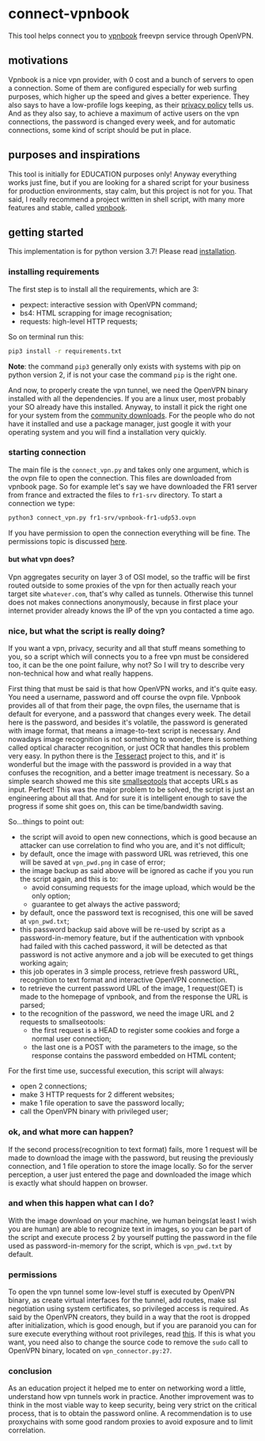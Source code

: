 # connect-vpnbook
This tool helps connect you to [vpnbook](https://www.vpnbook.com/freevpn) freevpn service through OpenVPN.

## motivations
Vpnbook is a nice vpn provider, with 0 cost and a bunch of servers to open a connection. Some of them are configured especially for web surfing purposes, which higher up the speed and gives a better experience. They also says to have a low-profile logs keeping, as their [privacy policy](https://www.vpnbook.com/contact) tells us.
And as they also say, to achieve a maximum of active users on the vpn connections, the password is changed every week, and for automatic connections, some kind of script should be put in place.

## purposes and inspirations
This tool is initially for EDUCATION purposes only!
Anyway everything works just fine, but if you are looking for a shared script for your business for production environments, stay calm, but this project is not for you. That said, I really recommend a project written in shell script, with many more features and stable, called [vpnbook](https://github.com/HiMyNameIsIlNano/vpnbook).

## getting started
This implementation is for python version 3.7! Please read [installation](https://wwww.pyhton.org/downloads/).

### installing requirements
The first step is to install all the requirements, which are 3:
  - pexpect: interactive session with OpenVPN command;
  - bs4: HTML scrapping for image recognisation;
  - requests: high-level HTTP requests;

So on terminal run this:
```bash
pip3 install -r requirements.txt
```

**Note**: the command `pip3` generally only exists with systems with pip on python version 2, if is not your case the command `pip` is the right one.

And now, to properly create the vpn tunnel, we need the OpenVPN binary installed with all the dependencies. If you are a linux user, most probably your SO already have this installed. Anyway, to install it pick the right one for your system from the [community downloads](https://openvpn.net/community-downloads/). For the people who do not have it installed and use a package manager, just google it with your operating system and you will find a installation very quickly.

### starting connection
The main file is the `connect_vpn.py` and takes only one argument, which is the ovpn file to open the connection. This files are downloaded from vpnbook page. So
for example let's say we have downloaded the FR1 server from france and extracted the files to `fr1-srv` directory. To start a connection we type:

```bash
python3 connect_vpn.py fr1-srv/vpnbook-fr1-udp53.ovpn
```

If you have permission to open the connection everything will be fine. The permissions topic is discussed [here](#permissions).

#### but what vpn does?
Vpn aggregates security on layer 3 of OSI model, so the traffic will be first routed outside to some proxies of the vpn for then actually reach your target site `whatever.com`, that's why called as tunnels. Otherwise this tunnel does not makes connections anonymously, because in first place your internet provider already knows the IP of the vpn you contacted a time ago.

### nice, but what the script is really doing?
If you want a vpn, privacy, security and all that stuff means something to you, so a script which will connects you to a free vpn must be considered too, it can be the one point failure, why not? So I will try to describe very non-technical how and what really happens.

First thing that must be said is that how OpenVPN works, and it's quite easy. You need a username, password and off course the ovpn file. Vpnbook provides all of that from their page, the ovpn files, the username that is default for everyone, and a password that changes every week. The detail here is the password, and besides it's volatile, the password is generated with image format, that means a image-to-text script is necessary. And nowadays image recognition is not something to wonder, there is something called optical character recognition, or just OCR that handles this problem very easy. In python there is the [Tesseract](https://github.com/madmaze/pytesseract) project to this, and it' is wonderful but the image with the password is provided in a way that confuses the recognition, and a better image treatment is necessary. So a simple search showed me this site [smallseotools](https://www.smallseotools.com/image-to-text-converter) that accepts URLs as input. Perfect! This was the major problem to be solved, the script is just an engineering about all that. And for sure it is intelligent enough to save the progress if some shit goes on, this can be time/bandwidth saving.

So...things to point out:
  - the script will avoid to open new connections, which is good because an attacker can use correlation to find who you are, and it's not difficult;
  - by default, once the image with password URL was retrieved, this one will be saved at `vpn_pwd.png` in case of error;
  - the image backup as said above will be ignored as cache if you you run the script again, and this is to:
    - avoid consuming requests for the image upload, which would be the only option;
    - guarantee to get always the active password;
  - by default, once the password text is recognised, this one will be saved at `vpn_pwd.txt`;
  - this password backup said above will be re-used by script as a password-in-memory feature, but if the authentication with vpnbook had failed with this cached password, it will be detected as that password is not active anymore and a job will be executed to get things working again;
  - this job operates in 3 simple process, retrieve fresh password URL, recognition to text format and interactive OpenVPN connection.
  - to retrieve the current password URL of the image, 1 request(GET) is made to the homepage of vpnbook, and from the response the URL is parsed;
  - to the recognition of the password, we need the image URL and 2 requests to smallseotools:
    - the first request is a HEAD to register some cookies and forge a normal user connection;
    - the last one is a POST with the parameters to the image, so the response contains the password embedded on HTML content;

For the first time use, successful execution, this script will always:
  - open 2 connections;
  - make 3 HTTP requests for 2 different websites;
  - make 1 file operation to save the password locally;
  - call the OpenVPN binary with privileged user;

### ok, and what more can happen?
If the second process(recognition to text format) fails, more 1 request will be made to download the image with the password, but reusing the previously connection, and 1 file operation to store the image locally. So for the server perception, a user just entered the page and downloaded the image which is exactly what should happen on browser.

### and when this happen what can I do?
With the image download on your machine, we human beings(at least I wish you are human) are able to recognize text in images, so you can be part of the script and execute process 2 by yourself putting the password in the file used as password-in-memory for the script, which is `vpn_pwd.txt` by default.

### permissions
To open the vpn tunnel some low-level stuff is executed by OpenVPN binary, as create virtual interfaces for the tunnel, add routes, make ssl negotiation using system certificates, so privileged access is required. As said by the OpenVPN creators, they build in a way that the root is dropped after initialization, which is good enough, but if you are paranoid you can for sure execute everything without root privileges, read [this](https://openvpn.net/community-resources/hardening-openvpn-security/). If this is what you want, you need also to change the source code to remove the `sudo` call to OpenVPN binary, located on `vpn_connector.py:27`.


### conclusion
As an education project it helped me to enter on networking word a little, understand how vpn tunnels work in practice.
Another improvement was to think in the most viable way to keep security, being very strict on the critical process, that is to obtain the password online.
A recommendation is to use proxychains with some good random proxies to avoid exposure and to limit correlation.     
